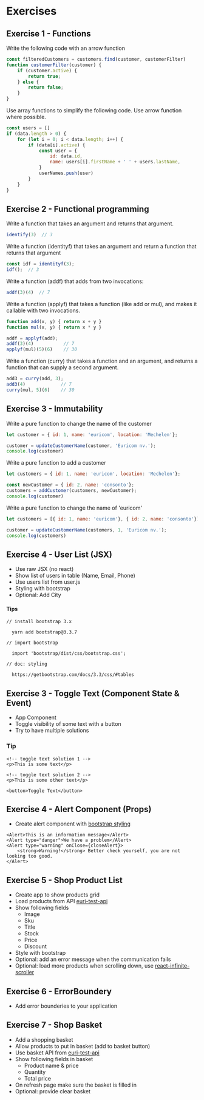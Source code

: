# Exercises

## Exercise 1 - Functions

Write the following code with an arrow function

```js
const filteredCustomers = customers.find(customer, customerFilter)
function customerFilter(customer) {
    if (customer.active) {
        return true;
    } else {
        return false;
    }
}
```

Use array functions to simplify the following code. Use arrow function where possible.

```js
const users = []
if (data.length > 0) {
    for (let i = 0; i < data.length; i++) {
        if (data[i].active) {
            const user = {
                id: data.id,
                name: users[i].firstName + ' ' + users.lastName,
            }
            userNames.push(user)
        }
    }
}
```

## Exercise 2 - Functional programming

Write a function that takes an argument and returns that argument.

```js
identify(3)  // 3
```

Write a function (identityf) that takes an argument and return a function that returns that argument

```js
const idf = identityf(3);
idf();  // 3
```

Write a function (addf) that adds from two invocations:

```js
addf(3)(4)  // 7
```

Write a function (applyf) that takes a function (like add or mul), and makes it callable with two invocations.

```js
function add(x, y) { return x + y }
function mul(x, y) { return x * y }

addf = applyf(add);
addf(3)(4)           // 7
applyf(mul)(5)(6)    // 30
```

Write a function (curry) that takes a function and an argument, and returns a function that can supply a second argument.

```js
add3 = curry(add, 3);
add3(4)             // 7
curry(mul, 5)(6)    // 30
```

## Exercise 3 - Immutability

Write a pure function to change the name of the customer

```js
let customer = { id: 1, name: 'euricom', location: 'Mechelen'};

customer = updateCustomerName(customer, 'Euricom nv.');
console.log(customer)
```

Write a pure function to add a customer

```js
let customers = { id: 1, name: 'euricom', location: 'Mechelen'};

const newCustomer = { id: 2, name: 'consonto'};
customers = addCustomer(customers, newCustomer);
console.log(customer)
```

Write a pure function to change the name of 'euricom'

```js
let customers = [{ id: 1, name: 'euricom'}, { id: 2, name: 'consonto'}];

customer = updateCustomerName(customers, 1, 'Euricom nv.');
console.log(customers)
```

## Exercise 4 - User List (JSX)

- Use raw JSX (no react)
- Show list of users in table (Name, Email, Phone)
- Use users list from user.js
- Styling with bootstrap
- Optional: Add City

#### Tips

```
// install bootstrap 3.x

  yarn add bootstrap@3.3.7

// import bootstrap

  import 'bootstrap/dist/css/bootstrap.css';

// doc: styling

  https://getbootstrap.com/docs/3.3/css/#tables
```


## Exercise 3 - Toggle Text (Component State & Event)

- App Component
- Toggle visibility of some text with a button
- Try to have multiple solutions

### Tip

```
<!-- toggle text solution 1 -->
<p>This is some text</p>

<!-- toggle text solution 2 -->
<p>This is some other text</p>

<button>Toggle Text</button>
```

## Exercise 4 - Alert Component (Props)

- Create alert component with [bootstrap styling](https://getbootstrap.com/docs/3.3/components/#alerts)

```
<Alert>This is an information message</Alert>
<Alert type="danger">We have a problem</Alert>
<Alert type="warning" onClose={closeAlert}>
    <strong>Warning!</strong> Better check yourself, you are not looking too good.
</Alert>
```

## Exercise 5 - Shop Product List

- Create app to show products grid
- Load products from API
  [euri-test-api](https://euri-test-api-xupvkdbwnb.now.sh)
- Show following fields
    + Image
    + Sku
    + Title
    + Stock
    + Price
    + Discount
- Style with bootstrap
- Optional: add an error message when the communication fails
- Optional: load more products when scrolling down, use [react-infinite-scroller](https://cassetterocks.github.io/react-infinite-scroller/demo/)

## Exercise 6 - ErrorBoundery

- Add error bounderies to your application

## Exercise 7 - Shop Basket

- Add a shopping basket
- Allow products to put in basket (add to basket button)
- Use basket API from [euri-test-api](https://euri-test-api-xupvkdbwnb.now.sh)
- Show following fields in basket
    + Product name & price
    + Quantity
    + Total price
- On refresh page make sure the basket is filled in
- Optional: provide clear basket
